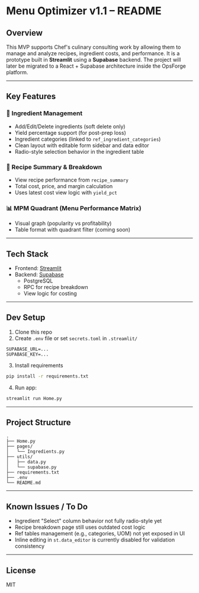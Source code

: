# Menu Optimizer v1.1 – README

## Overview

This MVP supports Chef's culinary consulting work by allowing them to manage and analyze recipes, ingredient costs, and performance. It is a prototype built in **Streamlit** using a **Supabase** backend. The project will later be migrated to a React + Supabase architecture inside the OpsForge platform.

---

## Key Features

### 🥦 Ingredient Management
- Add/Edit/Delete ingredients (soft delete only)
- Yield percentage support (for post-prep loss)
- Ingredient categories (linked to `ref_ingredient_categories`)
- Clean layout with editable form sidebar and data editor
- Radio-style selection behavior in the ingredient table

### 📄 Recipe Summary & Breakdown
- View recipe performance from `recipe_summary`
- Total cost, price, and margin calculation
- Uses latest cost view logic with `yield_pct`

### 📊 MPM Quadrant (Menu Performance Matrix)
- Visual graph (popularity vs profitability)
- Table format with quadrant filter (coming soon)

---

## Tech Stack

- Frontend: [Streamlit](https://streamlit.io)
- Backend: [Supabase](https://supabase.com)
  - PostgreSQL
  - RPC for recipe breakdown
  - View logic for costing

---

## Dev Setup

1. Clone this repo
2. Create `.env` file or set `secrets.toml` in `.streamlit/`
```env
SUPABASE_URL=...
SUPABASE_KEY=...
```
3. Install requirements
```bash
pip install -r requirements.txt
```
4. Run app:
```bash
streamlit run Home.py
```

---

## Project Structure

```
.
├── Home.py
├── pages/
│   └── Ingredients.py
├── utils/
│   ├── data.py
│   └── supabase.py
├── requirements.txt
├── .env
└── README.md
```

---

## Known Issues / To Do

- Ingredient "Select" column behavior not fully radio-style yet
- Recipe breakdown page still uses outdated cost logic
- Ref tables management (e.g., categories, UOM) not yet exposed in UI
- Inline editing in `st.data_editor` is currently disabled for validation consistency

---

## License
MIT